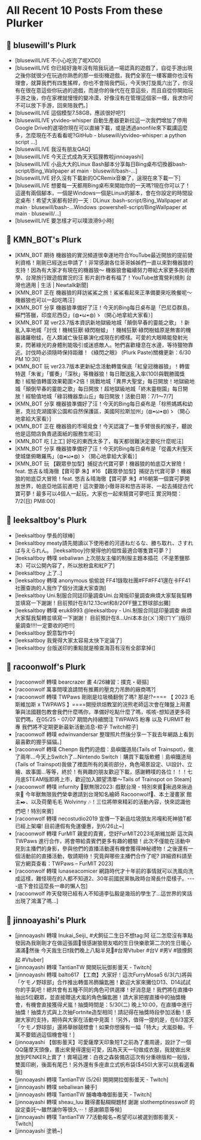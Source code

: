# All Recent 10 Posts From these Plurker

## 📰 blusewill's Plurk

- [blusewillLIVE 不小心吃完了呢XDD]
- [blusewillLIVE 你已經好幾年沒有陪我玩過一場認真的遊戲了，自從手游出現之後你就很少在玩過你熟悉的那一些街機遊戲，我們全家在一樓客廳你也沒有理會，就算我們有四隻搖桿，你也不會陪我們玩，今天快打旋風六出了，你沒有在很在意這些你玩過的遊戲，而是你的後代在在意這些，而且自從你開始玩手游之後，你在家裡就慢慢的變冷漠，好像沒有在管理這個家一樣，我求你可不可以放下手游，回來陪我們。]
- [blusewillLIVE 這個模型7.58GB，應該很好吧?]
- [blusewillLIVE ytvideo-whisper 自動生產器更新拉這一次我們增加了停用Google Drive的選項你現在可以直線下載，或是透過anonfile來下載講這麼多，怎麼現在不去看看呢?GitHub - blusewill/ytvideo-whisper: a python script ...]
- [blusewillLIVE 我沒有朋友QAQ]
- [blusewillLIVE 今天正式成為天天狐狸教啦jinnoayashi]
- [blusewillLIVE 小品大大的Linux Bash腳本分享每日Bing桌布切換器bash-script/Bing_Wallpaper at main · blusewill/bash-...]
- [blusewillLIVE 好久沒有下載新的OCRemix音樂了，逞現在來下載一下]
- [blusewillLIVE 想要每一天都用Bing桌布來開始你的一天嗎?現在你可以了！這邊有兩個腳本，一個是Windows一個是Linux的腳本，會在你設定的時間設定桌布！希望大家都有好的一天 : DLinux :bash-script/Bing_Wallpaper at main · blusewill/bash-...Windows :powershell-script/BingWallpaper at main · blusewill/...]
- [blusewillLIVE 要怎樣才可以噗浪滑9小時]

## 📰 KMN_BOT's Plurk

- [KMN_BOT 期待 機器狼的實況頻道很幸運地符合YouTube最近開放的提前營利資格！剛剛已經送出申請了！非常感謝各位哥哥姊姊們一直以來對機器狼的支持！因為有大家才有現在的機器狼～ 機器狼會繼續努力帶給大家更多技術教學、台灣旅行跟遊戲實況的汪 影片創作者有福了！YouTube放寬營利規則 台灣也適用 | 生活 | Newtalk新聞]
- [KMN_BOT 正在 機器狼的拜訪鯊鯊之旅！鯊鯊看起來正準備要來吃晚餐呢～ 機器狼也可以一起吃嗎汪]
- [KMN_BOT 分享 機器狼準備好了汪！今天的Bing每日桌布是「巴尼亞群島，蘇門答臘，印度尼西亞」(◍•ω•◍)ゝ（開心地拿給大家看）]
- [KMN_BOT 寫 ver23.7版本資訊新地獄級地城「顛倒早春的靈能之歌」！新亂入率地城「討伐！機械狂獸‧綠閃樹蛙」！機械狂獸‧綠閃樹蛙原是無害的機器諸羅樹蛙，在人類滅亡後狂暴演化成現在的模樣。可愛的大眼睛能發射光束，閃著綠光的身體則能吸引或迷惑敵人。牠們喜歡棲息在水邊，等待獵物靠近。討伐時必須隨時保持距離！《綠閃之眼》 (Plurk Paste)關機更新：6/30 PM 10:30]
- [KMN_BOT 玩 ver23.7版本更新紀念活動轉蛋保底「紅皇冠機器狼」！轉蛋特選「朱雀」「響奏」「深秋」等機器狼！每日贈送亂入率(100)與戰勝國獎勵！經驗值轉蛋效果範圍×2倍！挑戰地城「異界大聖堂」每日開放！地獄級地城「顛倒早春的靈能之歌」每日開放！超地獄級地城「終末靈樹園」每日開放！經驗值地城「綠羽機器梟山丘」每日開放！活動日期：7/1～7/7]
- [KMN_BOT 分享 機器狼準備好了汪！今天的Bing每日桌布是「棕熊媽媽和幼崽，克拉克湖國家公園和自然保護區，美國阿拉斯加州」(◍•ω•◍)ゝ（開心地拿給大家看）]
- [KMN_BOT 正在 機器狼的市場覓食！今天認識了一隻手臂很長的猴子，聽說他是這間店負責遞面紙的服務生呢汪]
- [KMN_BOT 吃 [上工] 好吃的東西太多了，每天都很難決定要吃什麼呢汪]
- [KMN_BOT 分享 機器狼準備好了汪！今天的Bing每日桌布是「從義大利聖天使城堡俯瞰羅馬」(◍•ω•◍)ゝ（開心地拿給大家看）]
- [KMN_BOT 玩 【觀眾參加型】捕捉古代寶可夢！機器狼的帕底亞大冒險！feat. 悠吉＆晴海徹【寶可夢 朱】#16 【觀眾參加型】捕捉古代寶可夢！機器狼的帕底亞大冒險！feat. 悠吉＆晴海徹【寶可夢 朱】#16朝第一個寶可夢開放世界，帕底亞地區前進吧！這次要跟小徹哥哥和悠吉哥哥、一起去捕捉古代寶可夢！最多可以4個人一起玩，大家也一起來騎寶可夢吧汪 實況時間：7/2(日) PM8:00]

## 📰 leeksaltboy's Plurk

- [leeksaltboy 學長的球棒]
- [leeksaltboy meaty請先閱讀以下使用者的河道ねだるな、勝ち取れ、さすれば与えられん。 [leeksaltboy]你覺得他的個性最適合哪隻寶可夢？]
- [leeksaltboy 轉噗 sebaliwan 上次朋友主催的制服主題本插花（不是蔥鹽那本）可以公開內容了，所以放粉盒和紅P了]
- [leeksaltboy 上了..]
- [leeksaltboy 轉噗 anonymous 偷偷說 FF41錄取社團#FF#FF41還在卡FF41社團查詢的人我作了個分流讓大家查詢]
- [leeksaltboy Uni.制服合同誌印量調查Uni.台灣版印量調查麻煩大家幫我幫轉並填寫一下謝謝！目前預計在8/12.13cwt和8/20FF鹽工野球部出攤]
- [leeksaltboy 轉噗 eruk8993 @leeksaltboy - Uni.制服合同誌印量調查 麻煩大家幫我幫轉並填寫一下謝謝！ 目前預計在8...Uni本本台(ㄨˊ)灣(ㄇㄚˇ)版印量調查!!!!一定要收的吧!!!]
- [leeksaltboy 銳意製作中]
- [leeksaltboy 我覺得大家太容易太快下定論了]
- [leeksaltboy 台版送印的重點就是檢查海苔有沒有全部拿掉(]

## 📰 racoonwolf's Plurk

- [racoonwolf 轉噗 bearcrazer 畫 4/26練習：撲克・砸摳]
- [racoonwolf 萬事問噗浪請問有推薦的壓克力吊飾的廠商嗎?]
- [racoonwolf 轉噗 TWPaws 剛剛是垃圾桶翻倒了嗎? 那是!?==== 【 2023 毛斯維加斯 x TWPAWS 】====開授烘焙教室的浣熊老師這次會在賭盤上用畫筆與法國麵包教會我們什麼嗎你，準備好吃點什麼了嗎，咳咳-想知道更多荷官們嗎，在05/25 - 07/07 期間內持續關注 TWPAWS 粉專 以及 FURMIT 粉專 我們將不定期更新最新活動消息-粽子 Twitch粽子]
- [racoonwolf 轉噗 edwinvandersar 整理照片然後分享一下我去年網路上看到最喜歡的握手貓貓。]
- [racoonwolf 轉噗 Chenpn 我們的遊戲：島嶼鐵道局(Tails of Trainspot)，做了兩年...今天上Switch了...Nintendo Switch｜購買下載版軟體｜島嶼鐵道局(Tails of Trainspot)我做了裡面所有的美術部分，角色場景設定、UI設計、立繪、故事圖...等等，終於！有興趣的朋友歡迎下載，感謝轉噗的各位！！！七月底STEAM版即將上市，歡迎加入願望清單～Tails of Trainspot on Steam]
- [racoonwolf 轉噗 infurnity 🏮獸無限2023: 戲獸台灣 - 特別來賓🏮揪過來揪過來📣 今年獸無限我們榮幸邀請到台灣知名繪師 Racoonwolf🎨、本土漫畫家 館主✒️、以及荷蘭毛毛 Wolvinny 🎶！三位將帶來精彩的活動內容，快來認識他們吧！特別來賓]
- [racoonwolf 轉噗 necostudio2019 宣傳一下新品垃圾朋友吊嘎和死神狼T都已經上架囉! 目前連假有免運優惠，到6/26止~]
- [racoonwolf 轉噗 FurMIT 親愛的貴賓，您好FurMIT2023毛斯維加斯 這次與 TWPaws 進行合作，將會帶給貴賓們更多有趣的體驗！此次不僅能在活動中見到主播們的身影，參與他們的直播活動還有機會獲得神秘禮物！之後還有一個活動前的直播活動，敬請期待！究竟與哪些主播們合作了呢? 詳細資料請至官方網頁查看：TWPaws – FurMIT 2023]
- [racoonwolf 轉噗 lunaseacomicer 網路時代才十年前的事情就可以洗風向洗成這樣，難怪現在的人都不知道2、30年前國民黨執政時台灣長什麼樣子。----底下會拉這麼長一串的懶人包]
- [racoonwolf 昨天發現已經有人不知道李弘毅是幾班的學生了...這世界的笑話出現了鴻溝了嗎...]

## 📰 jinnoayashi's Plurk

- [jinnoayashi 轉噗 Inukai_Seiji_ #犬飼征二生日不想tag:阿 征二怎麼沒有準點發因為我剛剛才在做這張圖🫠很感謝狼朋友唱的生日快樂歌第二次的生日暖心滿滿🧡然後 今天我生日❗️我們晚上八點半見🎉#台灣Vtuber #台V #男V #狼煙飼起 #Vtuber]
- [jinnoayashi 轉噗 TantianTW 開開玩玩御影曇天 - Twitch]
- [jinnoayashi 轉噗 balto617 【工商】大家好！這次FurryMosa5 6/3(六)將與「ケモノ野球部」合作推出轉蛋吊飾鑰匙圈！歡迎大家來攤位D13、D14試試你的手氣吧！總共會有五種不同的角色可供選擇！好消息是！我們將在直播中抽出5位觀眾，並直接贈送犬嵐的角色鑰匙圈！請大家把握直播中的抽獎機會，有機會直接獲得犬嵐！抽獎時間是：5/30(二) 晚上10:00，在直播中進行抽獎！抽獎方式與上次抽Fortnite造型相同！請記得在抽獎時段參加活動！感謝大家的支持，期待與大家在活動中見面！ !另外，值得一提的是，在6/3當天「ケモノ野球部」還將舉辦競標會！如果你想擁有一幅「特大」犬嵐掛軸，千萬不要錯過這個機會哦！]
- [jinnoayashi 【御影曇天】可愛薩摩天印象短T之前為了畫周邊，設計了一個QQ薩摩天頭像，畫出來覺得還挺可愛，因為天天一句做成衣服，我就做出來放到PENKER上賣了！賣場這裡：白夜之森裝備店這次有分重磅版和一般版，雙面印刷，後面有尾巴！另外還有多座直立式帆布袋($450)大家可以挑看選看哦]
- [jinnoayashi 轉噗 TantianTW (5/26) 開開開拉御影曇天 - Twitch]
- [jinnoayashi 轉噗 sebaliwan 練手]
- [jinnoayashi 轉噗 TantianTW 餔嚕嚕嚕御影曇天 - Twitch]
- [jinnoayashi 轉噗 sheau_luu 難得畫黏糊糊題材 謝謝 slothemptinesswolf 的設定委託～雖然讓你等很久⋯！感謝願意等候]
- [jinnoayashi 轉噗 TantianTW 77活動報名~希望可以被選到御影曇天 - Twitch]
- [jinnoayashi 塗鴉~]

